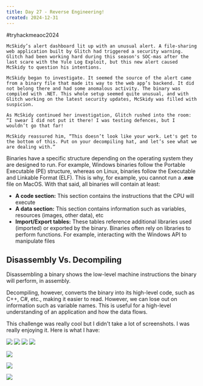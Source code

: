 ```yaml
---
title: Day 27 - Reverse Engineering!
created: 2024-12-31
---
```

#tryhackmeaoc2024 
```
McSkidy’s alert dashboard lit up with an unusual alert. A file-sharing web application built by Glitch had triggered a security warning. Glitch had been working hard during this season's SOC-mas after the last scare with the Yule Log Exploit, but this new alert caused McSkidy to question his intentions.

McSkidy began to investigate. It seemed the source of the alert came from a binary file that made its way to the web app’s backend. It did not belong there and had some anomalous activity. The binary was compiled with .NET. This whole setup seemed quite unusual, and with Glitch working on the latest security updates, McSkidy was filled with suspicion.

As McSkidy continued her investigation, Glitch rushed into the room: “I swear I did not put it there! I was testing defences, but I wouldn’t go that far!

McSkidy reassured him, “This doesn’t look like your work. Let's get to the bottom of this. Put on your decompiling hat, and let’s see what we are dealing with.”
```

Binaries have a specific structure depending on the operating system they are designed to run. For example, Windows binaries follow the Portable Executable (PE) structure, whereas on Linux, binaries follow the Executable and Linkable Format (ELF). This is why, for example, you cannot run a **.exe** file on MacOS. With that said, all binaries will contain at least:
- **A code section:** This section contains the instructions that the CPU will execute
- **A data section:** This section contains information such as variables, resources (images, other data), etc
- **Import/Export tables:** These tables reference additional libraries used (imported) or exported by the binary. Binaries often rely on libraries to perform functions. For example, interacting with the Windows API to manipulate files

## Disassembly Vs. Decompiling
Disassembling a binary shows the low-level machine instructions the binary will perform, in assembly.

Decompiling, however, converts the binary into its high-level code, such as C++, C#, etc., making it easier to read. However, we can lose out on information such as variable names. This is useful for a high-level understanding of an application and how the data flows.

This challenge was really cool but I didn't take a lot of screenshots. I was really enjoying it. Here is what I have:

![](Pasted%20image%2020241231202801.png)
![](Pasted%20image%2020241231202804.png)
![](Pasted%20image%2020241231202806.png)
![](Pasted%20image%2020241231202831.png)


![](Pasted%20image%2020241231202755.png)

![](Pasted%20image%2020241231202743.png)


![](Pasted%20image%2020241231202838.png)
